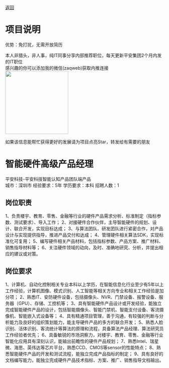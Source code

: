 [返回](../)

# 项目说明

优势：免打扰，无需开放简历

本人非猎头，非人事，纯IT同事分享内部推荐职位，每天更新平安集团2个月内发的IT职位  
感兴趣的你可以添加我的微信(zaqweb)获取内推连接  
<img src="https://github.com/zaqweb/PA-IT-JOBS/blob/master/WechatICode.jpeg"  height="200" width="200">

如果该信息能帮忙获得更好的发展请为项目点亮Star，转发给有需要的朋友

# 智能硬件高级产品经理
平安科技-平安科技智能认知产品团队端产品  
城市：深圳市 经验要求：5年 学历要求：本科  招聘人数：1

## 岗位职责
1、负责楼宇、教育、零售、金融等行业的硬件产品需求分析、标准制定（指标参数、测试要求）、导入工作；
2、对接硬件合作伙伴，主导智能硬件的规划、设计、联合开发，实现目标达成；
3、与算法团队、研发团队进行紧密合作，对产品设计与实现提供指导，推进产品交付和达成；
4、管理硬件相关算法SDK，实现标准化可复用；
5、编写硬件相关产品材料，包括指标参数、产品方案、推广材料、销售指导材料等；
6、关注硬件领域的动向，及时、准确地研究、分析，并提出相应的建议或对策。

## 岗位要求
1、计算机、自动化控制相关专业本科以上学历，在智能信息化行业至少有5年以上工作经验，计算机图像、模式识别、人工智能等相关方向专业和相关工作经验是加分项；
2、熟悉IT、安防硬件设备，包括摄像头、NVR、门禁设备、报警设备、服务器（GPU）、存储、工控机等；
3、具有智能硬件产品设计或开发经验，能独立完成智能硬件产品的设计，包括智能摄像头、智能门禁机、智能支付设备、客流摄像机、智能嵌入式设备等；
4、具有精通项目管理，善于沟通，有较强的判断与分析能力及良好的组织策划能力，能主导硬件产品的多方的联合开发；
5、熟悉人脸识别、活体识别、客流统计等算法的原理和流程，具备算法产品经理、算法研究员工作经验者优先；
6、具备敏锐的市场洞察力，对楼宇、教育、零售、金融等行业智能化应用具有深刻认识，能输出前瞻性的硬件产品规划；
7、熟悉Intel、瑞星微、海思、英伟达等芯片平台，熟悉CCD、CMOS等sensor的性能特点；
8、熟悉智能硬件产品的开发和测试流程，能独立完成产品指标的制定；
9、具有良好的文档编写能力，能独立完成硬件产品技术指标、方案、推广、销售指导文档输出。




